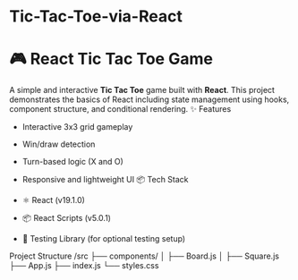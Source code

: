 # Tic-Tac-Toe-via-React
# 🎮 React Tic Tac Toe Game

A simple and interactive **Tic Tac Toe** game built with **React**. This project demonstrates the basics of React including state management using hooks, component structure, and conditional rendering.
✨ Features
- Interactive 3x3 grid gameplay
- Win/draw detection
- Turn-based logic (X and O)
- Responsive and lightweight UI
📦 Tech Stack

- ⚛️ React (v19.1.0)
- 📦 React Scripts (v5.0.1)
- 🧪 Testing Library (for optional testing setup)

Project Structure
/src
  ├── components/
  │   ├── Board.js
  │   ├── Square.js
  ├── App.js
  ├── index.js
  └── styles.css
